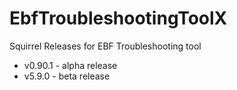 # EbfTroubleshootingToolX
Squirrel Releases for EBF Troubleshooting tool

* v0.90.1 - alpha release
* v5.9.0 - beta release
